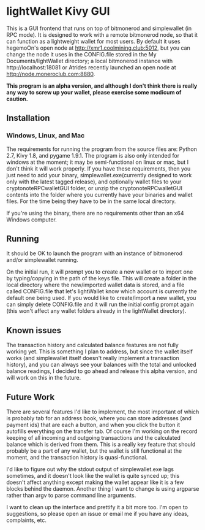# lightWallet Kivy GUI
This is a GUI frontend that runs on top of bitmonerod and simplewallet (in RPC mode). It is designed to work with a remote bitmonerod node, so that it can function as a lightweight wallet for most users. By default it uses hegemoOn's open node at http://xmr1.coolmining.club:5012, but you can change the node it uses in the CONFIG.file stored in the My Documents/lightWallet directory; a local bitmonerod instance with http://localhost:18081 or Atrides recently launched an open node at http://node.moneroclub.com:8880. 

**This program is an alpha version, and although I don't think there is really any way to screw up your wallet, please exercise some modicum of caution.**

## Installation
### Windows, Linux, and Mac
The requirements for running the program from the source files are: Python 2.7, Kivy 1.8, and pygame 1.9.1. The program is also only intended for windows at the moment; it may be semi-functional on linux or mac, but I don't think it will work properly. If you have these requirements, then you just need to add your binary, simplewallet.exe(currently designed to work only with the latest tagged release),  and optionally wallet files to your cryptonoteRPCwalletGUI folder, or unzip the cryptonoteRPCwalletGUI contents into the folder where you currently have your binaries and wallet files. For the time being they have to be in the same local directory.

If you're using the binary, there are no requirements other than an x64 Windows computer. 

## Running
It should be OK to launch the program with an instance of bitmonerod and/or simplewallet running. 

On the initial run, it will prompt you to create a new wallet or to import one by typing/copying in the path of the keys file. This will create a folder in the local directory where the new/imported wallet data is stored, and a file called CONFIG.file that let's lightWallet know which account is currently the default one being used. If you would like to create/import a new wallet, you can simply delete CONFIG.file and it will run the initial config prompt again (this won't affect any wallet folders already in the lightWallet directory).

## Known issues
The transaction history and calculated balance features are not fully working yet. This is something I plan to address, but since the wallet itself works (and simplewallet itself doesn't really implement a transaction history), and you can always see your balances with the total and unlocked balance readings, I decided to go ahead and release this alpha version, and will work on this in the future.

## Future Work
There are several features I'd like to implement, the most important of which is probably tab for an address book, where you can store addresses (and payment ids) that are each a button, and when you click the button it autofills everything on the transfer tab. Of course I'm working on the record keeping of all incoming and outgoing transactions and the calculated balance which is derived from them. This is a really key feature that should probably be a part of any wallet, but the wallet is still functional at the moment, and the transaction history is quasi-functional.

I'd like to figure out why the stdout output of simplewallet.exe lags sometimes, and it doesn't look like the wallet is quite synced up; this doesn't affect anything except making the wallet appear like it is a few blocks behind the daemon. Another thing I want to change is using argparse rather than argv to parse command line arguments. 

I want to clean up the interface and prettify it a bit more too. I'm open to suggestions, so please open an issue or email me if you have any ideas, complaints, etc.